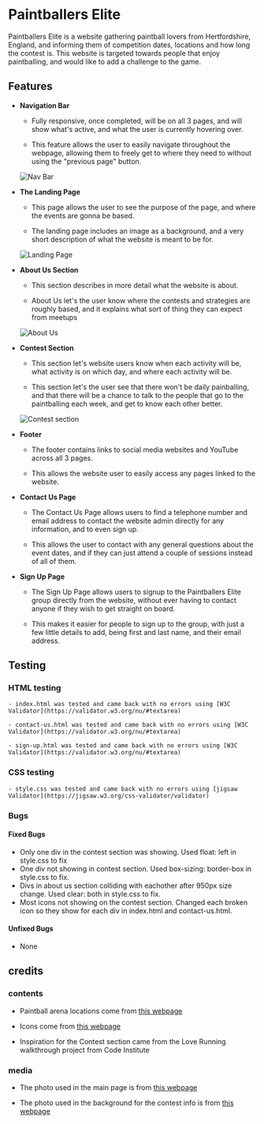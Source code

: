 # Paintballers Elite
Paintballers Elite is a website gathering paintball lovers from Hertfordshire, England, and informing them of competition dates, locations and how long the contest is. This website is targeted towards people that enjoy paintballing, and would like to add a challenge to the game.

## Features

- __Navigation Bar__

    - Fully responsive, once completed, will be on all 3 pages, and will show what's active, and what the user is currently hovering over.

    - This feature allows the user to easily navigate throughout the webpage, allowing them to freely get to where they need to without using the "previous page" button.

    ![Nav Bar](https://github.com/Dylan097/Project_1/main/media/Project_1_nav.png)

- __The Landing Page__

    - This page allows the user to see the purpose of the page, and where the events are gonna be based.

    - The landing page includes an image as a background, and a very short description of what the website is meant to be for.

    ![Landing Page](https://github.com/Dylan097/Project_1/main/media/Project_1_landing_page.png)

- __About Us Section__

    - This section describes in more detail what the website is about.

    - About Us let's the user know where the contests and strategies are roughly based, and it explains what sort of thing they can expect from meetups

    ![About Us](https://github.com/Dylan097/Project_1/main/media/Project_1_about_us.png)

- __Contest Section__

    - This section let's website users know when each activity will be, what activity is on which day, and where each activity will be.

    - This section let's the user see that there won't be daily painballing, and that there will be a chance to talk to the people that go to the paintballing each week, and get to know each other better.

    ![Contest section](https://github.com/Dylan097/Project_1/main/media/Project_1_contest.png)

- __Footer__

    - The footer contains links to social media websites and YouTube across all 3 pages.

    - This allows the website user to easily access any pages linked to the website.

- __Contact Us Page__

    - The Contact Us Page allows users to find a telephone number and email address to contact the website admin directly for any information, and to even sign up.

    - This allows the user to contact with any general questions about the event dates, and if they can just attend a couple of sessions instead of all of them.

- __Sign Up Page__

    - The Sign Up Page allows users to signup to the Paintballers Elite group directly from the website, without ever having to contact anyone if they wish to get straight on board.

    - This makes it easier for people to sign up to the group, with just a few little details to add, being first and last name, and their email address.

## Testing

### HTML testing

    - index.html was tested and came back with no errors using [W3C Validator](https://validator.w3.org/nu/#textarea)

    - contact-us.html was tested and came back with no errors using [W3C Validator](https://validator.w3.org/nu/#textarea)

    - sign-up.html was tested and came back with no errors using [W3C Validator](https://validator.w3.org/nu/#textarea)

### CSS testing

    - style.css was tested and came back with no errors using [jigsaw Validator](https://jigsaw.w3.org/css-validator/validator)

### Bugs

#### Fixed Bugs

- Only one div in the contest section was showing. Used float: left in style.css to fix
- One div not showing in contest section. Used box-sizing: border-box in style.css to fix.
- Divs in about us section colliding with eachother after 950px size change. Used clear: both in style.css to fix.
- Most icons not showing on the contest section. Changed each broken icon so they show for each div in index.html and contact-us.html.

#### Unfixed Bugs

- None

## credits

### contents

- Paintball arena locations come from [this webpage](https://go-ballistic.co.uk/en/index)

- Icons come from [this webpage](https://fontawesome.com/)

- Inspiration for the Contest section came from the Love Running walkthrough project from Code Institute

### media

- The photo used in the main page is from [this webpage](https://as1.ftcdn.net/v2/jpg/02/23/35/22/1000_F_223352240_YxbaMMwLbFTOFTds14Zrz0Aalk0epBBD.jpg)

- The photo used in the background for the contest info is from [this webpage](https://www.oakerwoodleisure.co.uk/app/uploads/2021/07/2-1800x750.jpeg)
